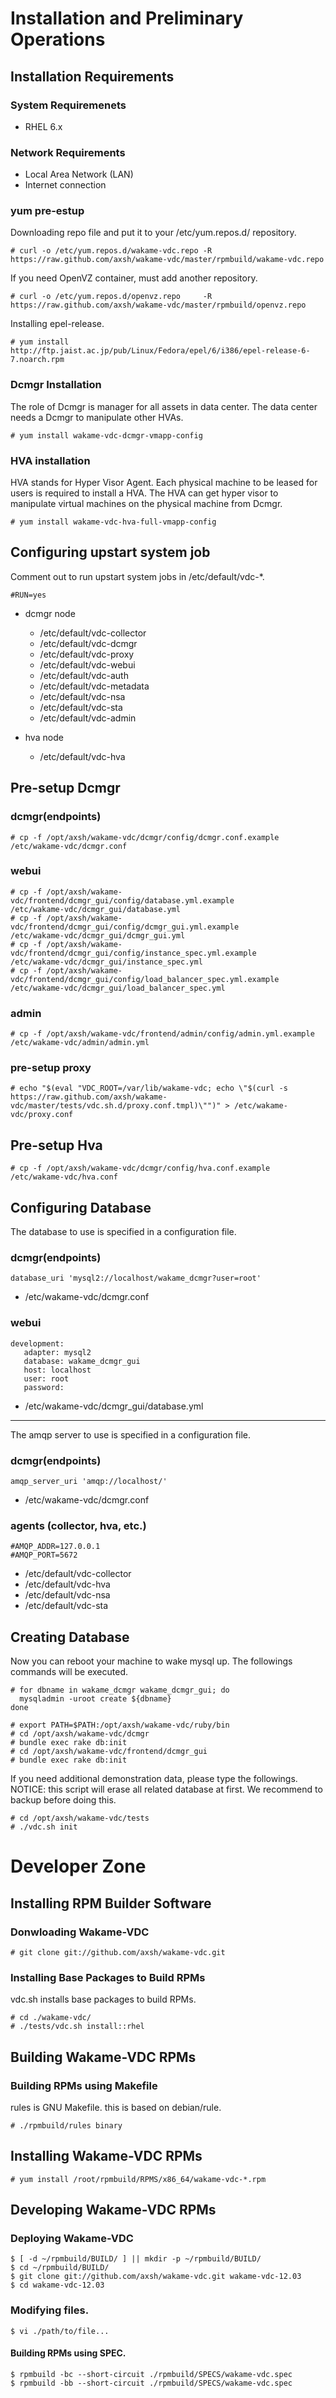 Installation and Preliminary Operations
=======================================

Installation Requirements
-------------------------

### System Requiremenets

+ RHEL 6.x

### Network Requirements

+ Local Area Network (LAN)
+ Internet connection

### yum pre-estup

Downloading repo file and put it to your /etc/yum.repos.d/ repository.

    # curl -o /etc/yum.repos.d/wakame-vdc.repo -R https://raw.github.com/axsh/wakame-vdc/master/rpmbuild/wakame-vdc.repo

If you need OpenVZ container, must add another repository.

    # curl -o /etc/yum.repos.d/openvz.repo     -R https://raw.github.com/axsh/wakame-vdc/master/rpmbuild/openvz.repo

Installing epel-release.

    # yum install http://ftp.jaist.ac.jp/pub/Linux/Fedora/epel/6/i386/epel-release-6-7.noarch.rpm

### Dcmgr Installation

The role of Dcmgr is manager for all assets in data center. The data center needs a Dcmgr to manipulate other HVAs.

    # yum install wakame-vdc-dcmgr-vmapp-config

### HVA installation

HVA stands for Hyper Visor Agent. Each physical machine to be leased for users is required to install a HVA. The HVA can get hyper visor to manipulate virtual machines on the physical machine from Dcmgr.

    # yum install wakame-vdc-hva-full-vmapp-config


Configuring upstart system job
-------------------------------

Comment out to run upstart system jobs in /etc/default/vdc-*.

    #RUN=yes

+ dcmgr node
  + /etc/default/vdc-collector
  + /etc/default/vdc-dcmgr
  + /etc/default/vdc-proxy
  + /etc/default/vdc-webui
  + /etc/default/vdc-auth
  + /etc/default/vdc-metadata
  + /etc/default/vdc-nsa
  + /etc/default/vdc-sta
  + /etc/default/vdc-admin

+ hva node
  + /etc/default/vdc-hva


Pre-setup Dcmgr
----------------

### dcmgr(endpoints)

    # cp -f /opt/axsh/wakame-vdc/dcmgr/config/dcmgr.conf.example /etc/wakame-vdc/dcmgr.conf

### webui

    # cp -f /opt/axsh/wakame-vdc/frontend/dcmgr_gui/config/database.yml.example           /etc/wakame-vdc/dcmgr_gui/database.yml
    # cp -f /opt/axsh/wakame-vdc/frontend/dcmgr_gui/config/dcmgr_gui.yml.example          /etc/wakame-vdc/dcmgr_gui/dcmgr_gui.yml
    # cp -f /opt/axsh/wakame-vdc/frontend/dcmgr_gui/config/instance_spec.yml.example      /etc/wakame-vdc/dcmgr_gui/instance_spec.yml
    # cp -f /opt/axsh/wakame-vdc/frontend/dcmgr_gui/config/load_balancer_spec.yml.example /etc/wakame-vdc/dcmgr_gui/load_balancer_spec.yml

### admin

    # cp -f /opt/axsh/wakame-vdc/frontend/admin/config/admin.yml.example /etc/wakame-vdc/admin/admin.yml

### pre-setup proxy

    # echo "$(eval "VDC_ROOT=/var/lib/wakame-vdc; echo \"$(curl -s https://raw.github.com/axsh/wakame-vdc/master/tests/vdc.sh.d/proxy.conf.tmpl)\"")" > /etc/wakame-vdc/proxy.conf


Pre-setup Hva
--------------

    # cp -f /opt/axsh/wakame-vdc/dcmgr/config/hva.conf.example /etc/wakame-vdc/hva.conf


Configuring Database
--------------------

The database to use is specified in a configuration file.

### dcmgr(endpoints)

    database_uri 'mysql2://localhost/wakame_dcmgr?user=root'

+ /etc/wakame-vdc/dcmgr.conf

### webui

    development:
       adapter: mysql2
       database: wakame_dcmgr_gui
       host: localhost
       user: root
       password:

+ /etc/wakame-vdc/dcmgr_gui/database.yml

-----------------------

The amqp server to use is specified in a configuration file.

### dcmgr(endpoints)

    amqp_server_uri 'amqp://localhost/'

+ /etc/wakame-vdc/dcmgr.conf

### agents (collector, hva, etc.)

    #AMQP_ADDR=127.0.0.1
    #AMQP_PORT=5672

+ /etc/default/vdc-collector
+ /etc/default/vdc-hva
+ /etc/default/vdc-nsa
+ /etc/default/vdc-sta


Creating Database
-----------------

Now you can reboot your machine to wake mysql up. The followings commands will be executed.

    # for dbname in wakame_dcmgr wakame_dcmgr_gui; do
      mysqladmin -uroot create ${dbname}
    done

    # export PATH=$PATH:/opt/axsh/wakame-vdc/ruby/bin
    # cd /opt/axsh/wakame-vdc/dcmgr
    # bundle exec rake db:init
    # cd /opt/axsh/wakame-vdc/frontend/dcmgr_gui
    # bundle exec rake db:init

If you need additional demonstration data, please type the followings.
NOTICE: this script will erase all related database at first. We recommend to backup before doing this.

    # cd /opt/axsh/wakame-vdc/tests
    # ./vdc.sh init


Developer Zone
==============

Installing RPM Builder Software
-------------------------------

### Donwloading Wakame-VDC

    # git clone git://github.com/axsh/wakame-vdc.git

### Installing Base Packages to Build RPMs

vdc.sh installs base packages to build RPMs.

    # cd ./wakame-vdc/
    # ./tests/vdc.sh install::rhel

Building Wakame-VDC RPMs
------------------------

### Building RPMs using Makefile

rules is GNU Makefile. this is based on debian/rule.

    # ./rpmbuild/rules binary

Installing Wakame-VDC RPMs
--------------------------

    # yum install /root/rpmbuild/RPMS/x86_64/wakame-vdc-*.rpm

Developing Wakame-VDC RPMs
--------------------------

### Deploying Wakame-VDC

    $ [ -d ~/rpmbuild/BUILD/ ] || mkdir -p ~/rpmbuild/BUILD/
    $ cd ~/rpmbuild/BUILD/
    $ git clone git://github.com/axsh/wakame-vdc.git wakame-vdc-12.03
    $ cd wakame-vdc-12.03

### Modifying files.

    $ vi ./path/to/file...

#### Building RPMs using SPEC.

    $ rpmbuild -bc --short-circuit ./rpmbuild/SPECS/wakame-vdc.spec
    $ rpmbuild -bb --short-circuit ./rpmbuild/SPECS/wakame-vdc.spec
